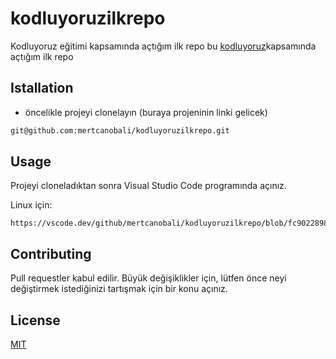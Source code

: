 # kodluyoruzilkrepo
Kodluyoruz eğitimi kapsamında açtığım ilk repo
bu [kodluyoruz](https://kodluyoruz.org/tr/kodluyoruz/)kapsamında açtığım ilk repo 


## Istallation
*  öncelikle projeyi clonelayın (buraya projeninin linki gelicek)


```bash
git@github.com:mertcanobali/kodluyoruzilkrepo.git
```

## Usage

Projeyi cloneladıktan sonra Visual Studio Code programında açınız.

Linux için:
```linux
https://vscode.dev/github/mertcanobali/kodluyoruzilkrepo/blob/fc90228987339db83f4aa7db2838964c505d4df6

```

## Contributing
Pull requestler kabul edilir. Büyük değişiklikler için, lütfen önce neyi değiştirmek istediğinizi tartışmak için bir konu açınız.


## License
[MIT](https://choosealicense.com/licenses/mit/)
